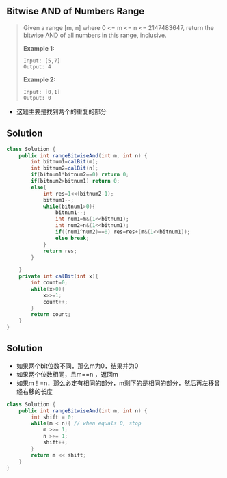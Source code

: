 ##  Bitwise AND of Numbers Range

> Given a range [m, n] where 0 <= m <= n <= 2147483647, return the bitwise AND of all numbers in this range, inclusive.
>
> **Example 1:**
>
> ```
> Input: [5,7]
> Output: 4
> ```
>
> **Example 2:**
>
> ```
> Input: [0,1]
> Output: 0
> ```

* 这题主要是找到两个的重复的部分

## Solution

```java
class Solution {
    public int rangeBitwiseAnd(int m, int n) {
        int bitnum1=calBit(m);
        int bitnum2=calBit(n);
        if(bitnum1*bitnum2==0) return 0;
        if(bitnum2>bitnum1) return 0;
        else{
            int res=1<<(bitnum2-1);
            bitnum1--;
            while(bitnum1>0){                
                bitnum1--;
                int num1=m&(1<<bitnum1);
                int num2=n&(1<<bitnum1);
                if((num1^num2)==0) res=res+(m&(1<<bitnum1));
                else break;
            }
            return res;
        }
        
    }
    private int calBit(int x){
        int count=0;
        while(x>0){
            x>>=1;
            count++;
        }
        return count;
    }
}
```

## Solution

* 如果两个bit位数不同，那么m为0，结果并为0
* 如果两个位数相同，且m==n ，返回m
* 如果m！=n，那么必定有相同的部分，m剩下的是相同的部分，然后再左移曾经右移的长度

```java
class Solution {
    public int rangeBitwiseAnd(int m, int n) {
        int shift = 0;
        while(m < n){ // when equals 0, stop
            m >>= 1;
            n >>= 1;
            shift++;
        }
        return m << shift;
    }
}
```

